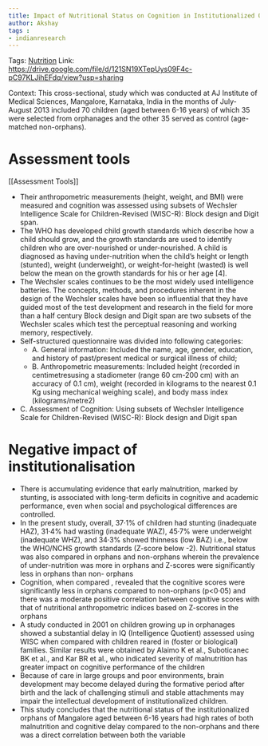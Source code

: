 ```yaml
---
title: Impact of Nutritional Status on Cognition in Institutionalized Orphans - A Pilot Study
author: Akshay
tags :
- indianresearch
---
```

Tags: [Nutrition](Roll%20Ups/Nutrition/Nutrition.md)
Link: https://drive.google.com/file/d/121SN19XTepUys09F4c-pC97KLJihEFdq/view?usp=sharing

Context: This cross-sectional, study which was conducted at AJ Institute of Medical Sciences, Mangalore, Karnataka, India in the months of July-August 2013 included 70 children (aged between 6-16 years) of which 35 were selected from orphanages and the other 35 served as control (age-matched non-orphans).

# Assessment tools
[[Assessment Tools]]
- Their anthropometric measurements (height, weight, and BMI) were measured and cognition was assessed using subsets of Wechsler Intelligence Scale for Children-Revised (WISC-R): Block design and Digit span.
-  The WHO has developed child growth standards which describe how a child should grow, and the growth standards are used to identify children who are over-nourished or under-nourished. A child is diagnosed as having under-nutrition when the child’s height or length (stunted), weight (underweight), or weight-for-height (wasted) is well below the mean on the growth standards for his or her age [4].
- The Wechsler scales continues to be the most widely used intelligence batteries. The concepts, methods, and procedures inherent in the design of the Wechsler scales have been so influential that they have guided most of the test development and research in the field for more than a half century Block design and Digit span are two subsets of the Wechsler scales which test the perceptual reasoning and working memory, respectively.
-  Self-structured questionnaire was divided into following categories:
	- A. General information: Included the name, age, gender, education, and history of past/present medical or surgical illness of child;
	- B. Anthropometric measurements: Included height (recorded in centimetresusing a stadiometer (range 60 cm-200 cm) with an accuracy of 0.1 cm), weight (recorded in kilograms to the nearest 0.1 Kg using mechanical weighing scale), and body mass index (kilograms/metre2)
-  C. Assessment of Cognition: Using subsets of Wechsler Intelligence Scale for Children-Revised (WISC-R): Block design and Digit span 

# Negative impact of institutionalisation
- There is accumulating evidence that early malnutrition, marked by stunting, is associated with long-term deficits in cognitive and academic performance, even when social and psychological differences are controlled.
-  In the present study, overall, 37·1% of children had stunting (inadequate HAZ), 31·4% had wasting (inadequate WAZ), 45·7% were underweight (inadequate WHZ), and 34·3% showed thinness (low BAZ) i.e., below the WHO/NCHS growth standards (Z-score below -2). Nutritional status was also compared in orphans and non-orphans wherein the prevalence of under-nutrition was more in orphans and Z-scores were significantly less in orphans than non- orphans 
-  Cognition, when compared , revealed that the cognitive scores were significantly less in orphans compared to non-orphans (p<0·05) and there was a moderate positive correlation between cognitive scores with that of nutritional anthropometric indices based on Z-scores in the orphans 
- A study conducted in 2001 on children growing up in orphanages showed a substantial delay in IQ (Intelligence Quotient) assessed using WISC when compared with children reared in (foster or biological) families. Similar results were obtained by Alaimo K et al., Suboticanec BK et al., and Kar BR et al., who indicated severity of malnutrition has greater impact on cognitive performance of the children 
- Because of care in large groups and poor environments, brain development may become delayed during the formative period after birth and the lack of challenging stimuli and stable attachments may impair the intellectual development of institutionalized children.
- This study concludes that the nutritional status of the institutionalized orphans of Mangalore aged between 6-16 years had high rates of both malnutrition and cognitive delay compared to the non-orphans and there was a direct correlation between both the variable